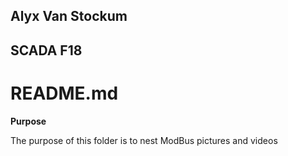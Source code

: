 ## Alyx Van Stockum 
## SCADA F18 

# README.md

**Purpose** 

The purpose of this folder is to nest ModBus pictures and videos 
